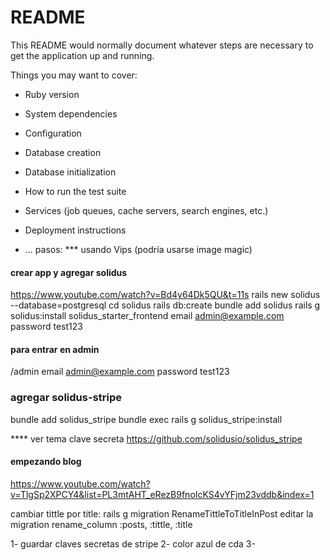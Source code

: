 # README

This README would normally document whatever steps are necessary to get the
application up and running.

Things you may want to cover:

* Ruby version

* System dependencies

* Configuration

* Database creation

* Database initialization

* How to run the test suite

* Services (job queues, cache servers, search engines, etc.)

* Deployment instructions

* ...
pasos:
*** usando Vips (podría usarse image magic)
#### crear app y agregar solidus
https://www.youtube.com/watch?v=Bd4y64Dk5QU&t=11s
rails new solidus --database=postgresql
cd solidus
rails db:create
bundle add solidus
rails g solidus:install
solidus_starter_frontend
email admin@example.com
password test123

#### para entrar en admin
/admin
email admin@example.com
password test123

### agregar solidus-stripe
bundle add solidus_stripe
bundle exec rails g solidus_stripe:install

**** ver tema clave secreta
https://github.com/solidusio/solidus_stripe

#### empezando blog
https://www.youtube.com/watch?v=TlgSp2XPCY4&list=PL3mtAHT_eRezB9fnoIcKS4vYFjm23vddb&index=1



cambiar tittle por title:
rails g migration RenameTittleToTitleInPost
editar la migration
    rename_column :posts, :tittle, :title


1- guardar claves secretas de stripe
2- color azul de cda
3- 